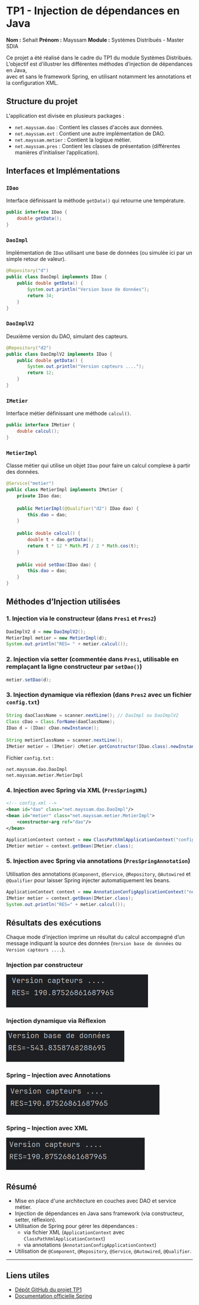 # TP1 - Injection de dépendances en Java

**Nom :** Sehait 
**Prénom :** Mayssam
**Module :** Systèmes Distribués - Master SDIA   


Ce projet a été réalisé dans le cadre du TP1 du module Systèmes Distribués.  
L’objectif est d’illustrer les différentes méthodes d’injection de dépendances en Java,  
avec et sans le framework Spring, en utilisant notamment les annotations et la configuration XML.


## Structure du projet

L'application est divisée en plusieurs packages :
- `net.mayssam.dao` : Contient les classes d'accès aux données.
- `net.mayssam.ext` : Contient une autre implémentation de DAO.
- `net.mayssam.metier` : Contient la logique métier.
- `net.mayssam.pres` : Contient les classes de présentation (différentes manières d’initialiser l’application).



## Interfaces et Implémentations

### `IDao`

Interface définissant la méthode `getData()` qui retourne une température.

```java
public interface IDao {
    double getData();
}
```

### `DaoImpl`

Implémentation de `IDao` utilisant une base de données (ou simulée ici par un simple retour de valeur).

```java
@Repository("d")
public class DaoImpl implements IDao {
    public double getData() {
        System.out.println("Version base de données");
        return 34;
    }
}
```

### `DaoImplV2`

Deuxième version du DAO, simulant des capteurs.

```java
@Repository("d2")
public class DaoImplV2 implements IDao {
    public double getData() {
        System.out.println("Version capteurs ....");
        return 12;
    }
}
```

### `IMetier`

Interface métier définissant une méthode `calcul()`.

```java
public interface IMetier {
    double calcul();
}
```

### `MetierImpl`

Classe métier qui utilise un objet `IDao` pour faire un calcul complexe à partir des données.

```java
@Service("metier")
public class MetierImpl implements IMetier {
    private IDao dao;

    public MetierImpl(@Qualifier("d2") IDao dao) {
        this.dao = dao;
    }

    public double calcul() {
        double t = dao.getData();
        return t * 12 * Math.PI / 2 * Math.cos(t);
    }

    public void setDao(IDao dao) {
        this.dao = dao;
    }
}
```



## Méthodes d’Injection utilisées

### 1. **Injection via le constructeur** (dans `Pres1` et `Pres2`)

```java
DaoImplV2 d = new DaoImplV2();
MetierImpl metier = new MetierImpl(d);
System.out.println("RES= " + metier.calcul());
```

### 2. **Injection via setter** (commentée dans `Pres1`, utilisable en remplaçant la ligne constructeur par `setDao()`)

```java
metier.setDao(d);
```

### 3. **Injection dynamique via réflexion** (dans `Pres2` avec un fichier `config.txt`)

```java
String daoClassName = scanner.nextLine(); // DaoImpl ou DaoImplV2
Class cDao = Class.forName(daoClassName);
IDao d = (IDao) cDao.newInstance();

String metierClassName = scanner.nextLine();
IMetier metier = (IMetier) cMetier.getConstructor(IDao.class).newInstance(d);
```

Fichier `config.txt` :

```
net.mayssam.dao.DaoImpl
net.mayssam.metier.MetierImpl
```

### 4. **Injection avec Spring via XML** (`PresSpringXML`)

```xml
<!-- config.xml -->
<bean id="dao" class="net.mayssam.dao.DaoImpl"/>
<bean id="metier" class="net.mayssam.metier.MetierImpl">
    <constructor-arg ref="dao"/>
</bean>
```

```java
ApplicationContext context = new ClassPathXmlApplicationContext("config.xml");
IMetier metier = context.getBean(IMetier.class);
```

### 5. **Injection avec Spring via annotations** (`PresSpringAnnotation`)

Utilisation des annotations `@Component`, `@Service`, `@Repository`, `@Autowired` et `@Qualifier` pour laisser Spring injecter automatiquement les beans.

```java
ApplicationContext context = new AnnotationConfigApplicationContext("net.mayssam");
IMetier metier = context.getBean(IMetier.class);
System.out.println("RES=" + metier.calcul());
```


## Résultats des exécutions

Chaque mode d’injection imprime un résultat du calcul accompagné d’un message indiquant la source des données (`Version base de données` ou `Version capteurs ....`).

### Injection par constructeur
![Pres1](images/pres1.PNG)

### Injection dynamique via Réflexion
![Pres2](images/pres2.PNG)

### Spring – Injection avec Annotations
![Spring Annotation](images/PresSpringAn.PNG)

### Spring – Injection avec XML
![Spring XML](images/PresSpringXML.PNG)




## Résumé 

- Mise en place d'une architecture en couches avec DAO et service métier.
- Injection de dépendances en Java sans framework (via constructeur, setter, réflexion).
- Utilisation de Spring pour gérer les dépendances :
  - via fichier XML (`ApplicationContext` avec `ClassPathXmlApplicationContext`)
  - via annotations (`AnnotationConfigApplicationContext`)
- Utilisation de `@Component`, `@Repository`, `@Service`, `@Autowired`, `@Qualifier`.

---

## Liens utiles

- [Dépôt GitHub du projet TP1](https://github.com/MayssamSe/tp1)
- [Documentation officielle Spring](https://docs.spring.io/spring-framework/docs/current/reference/html/core.html)

